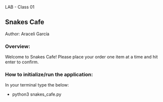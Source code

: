 LAB - Class 01
## Snakes Cafe

Author: Araceli García


### Overview:

Welcome to Snakes Cafe! Please place your order one item at a time and hit enter to confirm.

### How to initialize/run the application:

In your terminal type the below:

- python3 snakes_cafe.py

